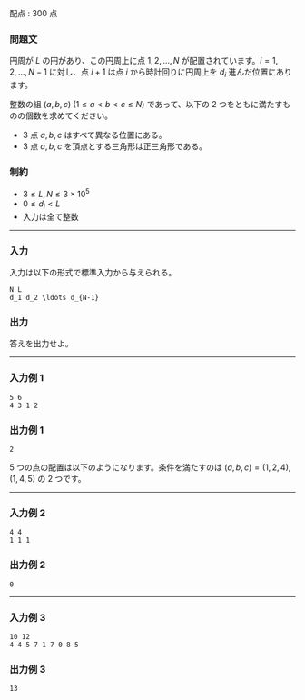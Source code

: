 配点 : $300$ 点

### 問題文

円周が $L$ の円があり、この円周上に点 $1,2,\ldots,N$ が配置されています。$i=1,2,\ldots,N-1$ に対し、点 $i+1$ は点 $i$ から時計回りに円周上を $d_i$ 進んだ位置にあります。

整数の組 $(a,b,c)\ (1\leq a\lt b\lt c\leq N)$ であって、以下の $2$ つをともに満たすものの個数を求めてください。

  * $3$ 点 $a,b,c$ はすべて異なる位置にある。
  * $3$ 点 $a,b,c$ を頂点とする三角形は正三角形である。



### 制約

  * $3\leq L,N\leq 3\times 10^5$
  * $0\leq d_i\lt L$
  * 入力は全て整数



* * *

### 入力

入力は以下の形式で標準入力から与えられる。
    
    
    N L
    d_1 d_2 \ldots d_{N-1}

### 出力

答えを出力せよ。

* * *

### 入力例 1
    
    
    5 6
    4 3 1 2

### 出力例 1
    
    
    2

$5$ つの点の配置は以下のようになります。条件を満たすのは $(a,b,c)=(1,2,4),(1,4,5)$ の $2$ つです。

* * *

### 入力例 2
    
    
    4 4
    1 1 1

### 出力例 2
    
    
    0

* * *

### 入力例 3
    
    
    10 12
    4 4 5 7 1 7 0 8 5

### 出力例 3
    
    
    13